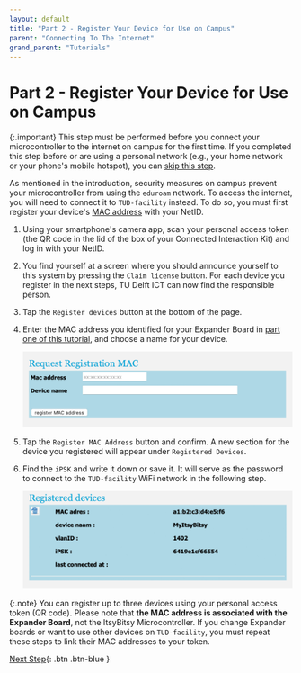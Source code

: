 ```yaml
---
layout: default
title: "Part 2 - Register Your Device for Use on Campus"
parent: "Connecting To The Internet"
grand_parent: "Tutorials"
---
```


# Part 2 - Register Your Device for Use on Campus

{:.important}
This step must be performed before you connect your microcontroller to the internet on campus for the first time. If you completed this step before or are using a personal network (e.g., your home network or your phone's mobile hotspot), you can [skip this step](part-3).

As mentioned in the introduction, security measures on campus prevent your microcontroller from using the `eduroam` network. To access the internet, you will need to connect it to `TUD-facility` instead. To do so, you must first register your device's [MAC address](../../glossary/glossary) with your NetID.

1. Using your smartphone's camera app, scan your personal access token (the QR code in the lid of the box of your Connected Interaction Kit) and log in with your NetID.

2. You find yourself at a screen where you should announce yourself to this system by pressing the `Claim license` button. For each device you register in the next steps, TU Delft ICT can now find the responsible person.

3. Tap the `Register devices` button at the bottom of the page.

4. Enter the MAC address you identified for your Expander Board in [part one of this tutorial](part-1), and choose a name for your device.  

   ![MAC address registration](assets/register_address.jpg)

5. Tap the `Register MAC Address` button and confirm. A new section for the device you registered will appear under `Registered Devices`. 

6. Find the `iPSK` and write it down or save it. It will serve as the password to connect to the `TUD-facility` WiFi network in the following step.

   ![Screenshot of the submitted form with iPSK string](assets/registered_devices.jpg)  

{:.note}
You can register up to three devices using your personal access token (QR code). Please note that **the MAC address is associated with the Expander Board**, not the ItsyBitsy Microcontroller. If you change Expander boards or want to use other devices on `TUD-facility`, you must repeat these steps to link their MAC addresses to your token.

[Next Step](part-3){: .btn .btn-blue }